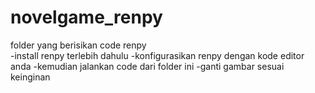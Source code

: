 # novelgame_renpy
folder yang berisikan code renpy <br>
-install renpy terlebih dahulu
-konfigurasikan renpy dengan kode editor anda
-kemudian jalankan code dari folder ini
-ganti gambar sesuai keinginan

